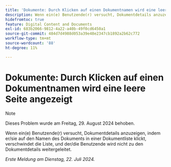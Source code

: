 ```yaml
---
title: 'Dokumente: Durch Klicken auf einen Dokumentnamen wird eine leere Seite angezeigt'
description: Wenn ein(e) Benutzende(r) versucht, Dokumentdetails anzuzeigen, indem er/sie auf den Namen des Dokuments in einer Dokumentliste klickt, verschwindet die Liste, und der/die Benutzende wird nicht zu den Dokumentdetails weitergeleitet.
hidefromtoc: true
feature: Digital Content and Documents
exl-id: 683b2066-9812-4a22-a40b-49f0cd6450a1
source-git-commit: 484d7d4988d053a39e48e2347cb1892a2b62c772
workflow-type: tm+mt
source-wordcount: '88'
ht-degree: 11%

---
```


# Dokumente: Durch Klicken auf einen Dokumentnamen wird eine leere Seite angezeigt

>[!NOTE]
>
>Dieses Problem wurde am Freitag, 29. August 2024 behoben.

Wenn ein(e) Benutzende(r) versucht, Dokumentdetails anzuzeigen, indem er/sie auf den Namen des Dokuments in einer Dokumentliste klickt, verschwindet die Liste, und der/die Benutzende wird nicht zu den Dokumentdetails weitergeleitet.

_Erste Meldung am Dienstag, 22. Juli 2024._
